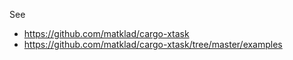 
See
 - https://github.com/matklad/cargo-xtask
 - https://github.com/matklad/cargo-xtask/tree/master/examples
